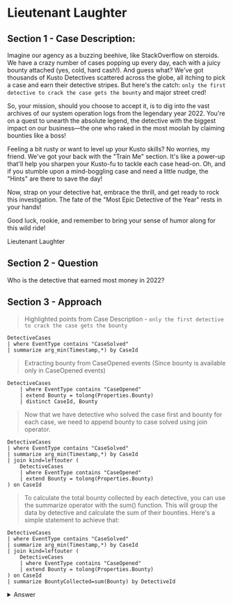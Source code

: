 # Lieutenant Laughter

## Section 1 - Case Description:

Imagine our agency as a buzzing beehive, like StackOverflow on steroids. We have a crazy number of cases popping up every day, each with a juicy bounty attached (yes, cold, hard cash!). And guess what? We've got thousands of Kusto Detectives scattered across the globe, all itching to pick a case and earn their detective stripes. But here's the catch: `only the first detective to crack the case gets the bounty` and major street cred!

So, your mission, should you choose to accept it, is to dig into the vast archives of our system operation logs from the legendary year 2022. You're on a quest to unearth the absolute legend, the detective with the biggest impact on our business—the one who raked in the most moolah by claiming bounties like a boss!

Feeling a bit rusty or want to level up your Kusto skills? No worries, my friend. We've got your back with the "Train Me" section. It's like a power-up that'll help you sharpen your Kusto-fu to tackle each case head-on. Oh, and if you stumble upon a mind-boggling case and need a little nudge, the "Hints" are there to save the day!

Now, strap on your detective hat, embrace the thrill, and get ready to rock this investigation. The fate of the "Most Epic Detective of the Year" rests in your hands!

Good luck, rookie, and remember to bring your sense of humor along for this wild ride!

Lieutenant Laughter

## Section 2 - Question

Who is the detective that earned most money in 2022?

## Section 3 - Approach

> Highlighted points from Case Description - `only the first detective to crack the case gets the bounty`

```
DetectiveCases
| where EventType contains "CaseSolved"
| summarize arg_min(Timestamp,*) by CaseId
```
> Extracting bounty from CaseOpened events (Since bounty is available only in CaseOpened events)

```
DetectiveCases
    | where EventType contains "CaseOpened"
    | extend Bounty = tolong(Properties.Bounty)
    | distinct CaseId, Bounty
```

> Now that we have detective who solved the case first and bounty for each case, we need to append bounty to case solved using join operator.

```
DetectiveCases
| where EventType contains "CaseSolved"
| summarize arg_min(Timestamp,*) by CaseId
| join kind=leftouter (
    DetectiveCases
    | where EventType contains "CaseOpened"
    | extend Bounty = tolong(Properties.Bounty)
) on CaseId
```

> To calculate the total bounty collected by each detective, you can use the summarize operator with the sum() function. This will group the data by detective and calculate the sum of their bounties. Here's a simple statement to achieve that:

```
DetectiveCases
| where EventType contains "CaseSolved"
| summarize arg_min(Timestamp,*) by CaseId
| join kind=leftouter (
    DetectiveCases
    | where EventType contains "CaseOpened"
    | extend Bounty = tolong(Properties.Bounty)
) on CaseId
| summarize BountyCollected=sum(Bounty) by DetectiveId
```

<details>
<summary>Answer</summary>

## Section 4 - Kusto'd

```
DetectiveCases
| where EventType contains "CaseSolved"
| summarize arg_min(Timestamp,*) by CaseId
| join kind=leftouter (
    DetectiveCases
    | where EventType contains "CaseOpened"
    | extend Bounty = tolong(Properties.Bounty)
) on CaseId
| summarize BountyCollected=sum(Bounty) by DetectiveId
| top 1 by BountyCollected
```
</details>
